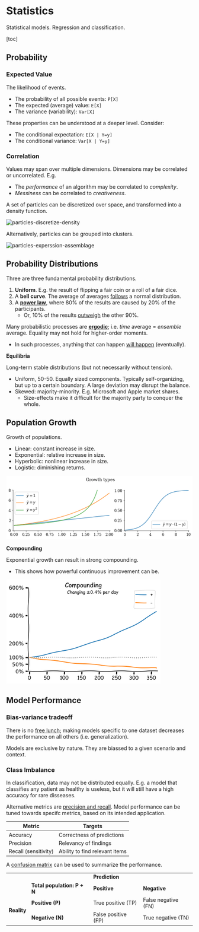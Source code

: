 # Statistics

Statistical models. Regression and classification.

[toc]



## Probability

### Expected Value

The likelihood of events.

- The probability of all possible events: `P[X]`
- The expected (average) value: `E[X]`
- The variance (variability): `Var[X]`

These properties can be understood at a deeper level. Consider:

- The conditional expectation: `E[X | Y=y]`
- The conditional variance: `Var[X | Y=y]`

### Correlation

Values may span over multiple dimensions. Dimensions may be correlated or uncorrelated. E.g.

- The *performance* of an algorithm may be correlated to *complexity*.
- *Messiness* can be correlated to *creativeness*.



A set of particles can be discretized over space, and transformed into a density function.

<img src="../img/particles-discretize-density.png" alt="particles-discretize-density" style="width:40em;" />

Alternatively, particles can be grouped into clusters.

<img src="../img/particles-experssion-assemblage.png" alt="particles-experssion-assemblage" style="width:55em;" />



## Probability Distributions

Three are three fundamental probability distributions.

1. **Uniform**. E.g. the result of flipping a fair coin or a roll of a fair dice.
2. A **bell curve**. The average of averages [follows](https://en.wikipedia.org/wiki/Central_limit_theorem) a normal distribution.
3. A [**power law**](https://en.wikipedia.org/wiki/Pareto_distribution), where 80% of the results are caused by 20% of the participants.
   - Or, 10% of the results [outweigh](https://en.wikipedia.org/wiki/Sturgeon's_law) the other 90%.

Many probabilistic processes are [**ergodic**](https://en.wikipedia.org/wiki/Ergodicity); i.e. *time* average = *ensemble* average. Equality may not hold for higher-order moments.

- In such processes, anything that can happen [will happen](https://en.wikipedia.org/wiki/Murphy's_law) (eventually).



**Equilibria**

Long-term stable distributions (but not necessarily without tension).

- Uniform, 50-50. Equally sized components. Typically self-organizing, but up to a certain boundary. A large deviation may disrupt the balance.
- Skewed: majority-minority. E.g. Microsoft and Apple market shares.
  - Size-effects make it difficult for the majority party to conquer the whole.



## Population Growth

Growth of populations.

- Linear: constant increase in size.
- Exponential: relative increase in size.
- Hyperbolic: nonlinear increase in size.
- Logistic: diminishing returns.

![plot-ODE-growth](../img/plot-ODE-growth.png)

**Compounding**

Exponential growth can result in strong compounding.

- This shows how powerful continuous improvement can be.

![plot-compounding](../img/plot-compounding.png)



## Model Performance

### Bias-variance tradeoff

There is no [free lunch](https://en.wikipedia.org/wiki/Bias%E2%80%93variance_tradeoff); making models specific to one dataset decreases the performance on all others (i.e. generalization).

Models are exclusive by nature. They are biassed to a given scenario and context.



### Class Imbalance

In classification, data may not be distributed equally. E.g. a model that classifies any patient as healthy is useless, but it will still have a high accuracy for rare disseases.

Alternative metrics are [precision and recall](https://en.wikipedia.org/wiki/Precision_and_recall). Model performance can be tuned towards specifc metrics, based on its intended application.

| Metric               | Targets                        |
| -------------------- | ------------------------------ |
| Accuracy             | Correctness of predictions     |
| Precision            | Relevancy of findings          |
| Recall (sensitivity) | Ability to find relevant items |

A [confusion matrix](https://en.wikipedia.org/wiki/Confusion_matrix) can be used to summarize the performance.

<table><tbody>
<tr>
  <td rowspan="2" style="border:none;"></td>
  <td style="border:none;"></td>
  <td colspan="2"><b>Prediction</b></td>
</tr>
<tr>
  <td><b>Total population: P + N</b></td>
  <td><b>Positive</b></td>
  <td><b>Negative</b></td>
</tr>
<tr>
  <td rowspan="2"><b>Reality</b></td>
  <td><b>Positive (P)</b></td>
  <td>True positive (TP)</td>
  <td>False negative  (FN)</td>
</tr>
<tr>
  <td><b>Negative (N)</b></td>
  <td>False positive (FP)</td>
  <td>True negative (TN)</td>
</tr>
</tbody></table>




